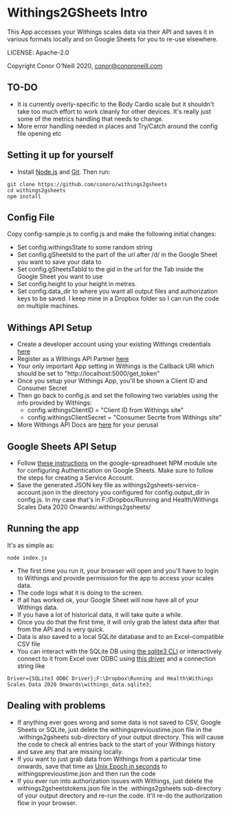 # Withings2GSheets Intro

This App accesses your Withings scales data via their API and saves it in various formats locally and on Google Sheets for you to re-use elsewhere. 

LICENSE: Apache-2.0

Copyright Conor O'Neill 2020, conor@conoroneill.com

## TO-DO
* It is currently overly-specific to the Body Cardio scale but it shouldn't take too much effort to work cleanly for other devices. It's really just some of the metrics handling that needs to change.
* More error handling needed in places and Try/Catch around the config file opening etc


## Setting it up for yourself

- Install [Node.js](https://nodejs.org/en/) and [Git](https://git-scm.com/). Then run:

```
git clone https://github.com/conoro/withings2gsheets
cd withings2gsheets
npm install
```

## Config File
Copy config-sample.js to config.js and make the following initial changes:

* Set config.withingsState to some random string
* Set config.gSheetsId to the part of the url after /d/ in the Google Sheet you want to save your data to
* Set config.gSheetsTabId to the gid in the url for the Tab inside the Google Sheet you want to use
* Set config.height to your height in metres.
* Set config.data_dir to where you want all output files and authorization keys to be saved. I keep mine in a Dropbox folder so I can run the code on multiple machines.


## Withings API Setup
* Create a developer account using your existing Withings credentials [here](https://account.withings.com/connectionuser/account_create) 
* Register as a Withings API Partner [here](https://account.withings.com/partner/add_oauth2)
* Your only important App setting in Withings is the Callback URI which should be set to "http://localhost:5000/get_token"
* Once you setup your Withings App, you'll be shown a Client ID and Consumer Secret
* Then go back to config.js and set the following two variables using the info provided by Withings:
  * config.withingsClientID = "Client ID from Withings site"
  * config.withingsClientSecret = "Consumer Secrte from Withings site"
* More Withings API Docs are [here](https://developer.withings.com/oauth2/) for your perusal

## Google Sheets API Setup
* Follow [these instructions](https://theoephraim.github.io/node-google-spreadsheet/#/getting-started/authentication?id=authentication) on the google-spreadhseet NPM module site for configuring Authentication on Google Sheets. Make sure to follow the steps for creating a Service Account.
* Save the generated JSON key file as withings2gsheets-service-account.json in the directory you configured for config.output_dir in config.js. In my case that's in F:/Dropbox/Running and Health/Withings Scales Data 2020 Onwards/.withings2gsheets/

## Running the app
It's as simple as:
```
node index.js
```

* The first time you run it, your browser will open and you'll have to login to Withings and provide permission for the app to access your scales data. 
* The code logs what it is doing to the screen. 
* If all has worked ok, your Google Sheet will now have all of your Withings data. 
* If you have a lot of historical data, it will take quite a while. 
* Once you do that the first time, it will only grab the latest data after that from the API and is very quick.
* Data is also saved to a local SQLite database and to an Excel-compatible CSV file
* You can interact with the SQLite DB using [the sqlite3 CLI](https://sqlite.org/download.html) or interactively connect to it from Excel over ODBC using [this driver](http://www.ch-werner.de/sqliteodbc/) and a connection string like

```
Driver={SQLite3 ODBC Driver};F:\Dropbox\Running and Health\Withings Scales Data 2020 Onwards\withings_data.sqlite3;
```


## Dealing with problems
* If anything ever goes wrong and some data is not saved to CSV, Google Sheets or SQLite, just delete the withingsprevioustime.json file in the .withings2gsheets sub-directory of your output directory. This will cause the code to check all entries back to the start of your Withings history and save any that are missing locally. 
* If you want to just grab data from Withings from a particular time onwards, save that time as [Unix Epoch in seconds](https://www.epochconverter.com/) to withingsprevioustime.json and then run the code
* If you ever run into authorization issues with Withings, just delete the withings2gsheetstokens.json file in the .withings2gsheets sub-directory of your output directory and re-run the code. It'll re-do the authorization flow in your browser.

